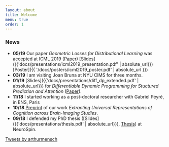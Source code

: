 ```yaml
---
layout: about
title: Welcome
menu: true
order: 1
---
```

<!--author-->
### News

- **05/19** Our paper *Geometric Losses for Distributional Learning* was accepted at ICML 2019 ([Paper](https://hal.archives-ouvertes.fr/hal-02129281v1)) [Slides]({{'docs/presentations/icml2019_presentation.pdf' | absolute_url}}) [Poster]({{ '/docs/posters/icml2019_poster.pdf' | absolute_url }})
- **03/19** I am visiting Joan Bruna at NYU CIMS for three months.   
- **01/19** [Slides]({{'docs/presentations/diff_dp_extended.pdf' | absolute_url}}) for *Differentiable Dynamic Programming for Stuctured Prediction and Attention* ([Paper](https://arxiv.org/abs/1802.03676)).
- **11/18** I started working as a post-doctoral researcher with Gabriel Peyré, in ENS, Paris
- **10/18** [Preprint](https://arxiv.org/pdf/1809.06035.pdf) of our work *Extracting Universal Representations of
Cognition across Brain-Imaging Studies*.
- **09/18** I defended my PhD thesis ([Slides]({{'docs/presentations/thesis.pdf' | absolute_url}}), [Thesis](https://tel.archives-ouvertes.fr/tel-01891633/document)) at NeuroSpin.

<a class="twitter-timeline" data-width="600" data-height="1000" data-dnt="true" href="https://twitter.com/arthurmensch?ref_src=twsrc%5Etfw">Tweets by arthurmensch</a> <script async src="https://platform.twitter.com/widgets.js" charset="utf-8"></script> 
